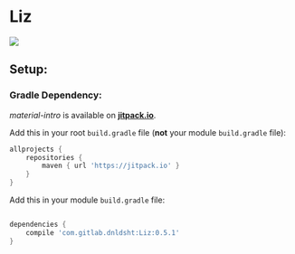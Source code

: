 # Liz
[![](https://jitpack.io/v/com.gitlab.dnldsht/Liz.svg)](https://jitpack.io/#com.gitlab.dnldsht/Liz)

## Setup:

### Gradle Dependency:

*material-intro* is available on [**jitpack.io**](https://jitpack.io/#com.heinrichreimersoftware/material-intro).

Add this in your root `build.gradle` file (**not** your module `build.gradle` file):
```gradle
allprojects {
    repositories {
        maven { url 'https://jitpack.io' }
    }
}
```

Add this in your module `build.gradle` file:
```gradle

dependencies {
    compile 'com.gitlab.dnldsht:Liz:0.5.1'
}
```